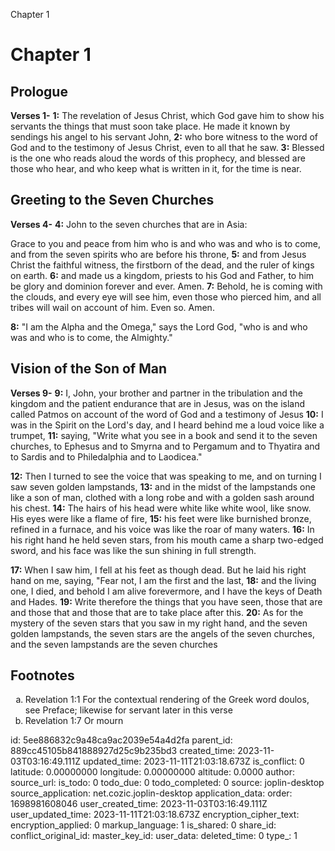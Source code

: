 Chapter 1

# Chapter 1

## Prologue

**Verses 1-**
**1:** The revelation of Jesus Christ, which God gave him to show his servants the things that must soon take place. He made it known by sendings his angel to his servant John,
**2:** who bore witness to the word of God and to the testimony of Jesus Christ, even to all that he saw.
**3:** Blessed is the one who reads aloud the words of this prophecy, and blessed are those who hear, and who keep what is written in it, for the time is near.

## Greeting to the Seven Churches

**Verses 4-**
**4:** John to the seven churches that are in Asia:

Grace to you and peace from him who is and who was and who is to come, and from the seven spirits who are before his throne,
**5:** and from Jesus Christ the faithful witness, the firstborn of the dead, and the ruler of kings on earth.
**6:** and made us a kingdom, priests to his God and Father, to him be glory and dominion forever and ever. Amen.
**7:** Behold, he is coming with the clouds, and every eye will see him, even those who pierced him, and all tribes will wail on account of him. Even so. Amen.

**8:** "I am the Alpha and the Omega," says the Lord God, "who is and who was and who is to come, the Almighty."

## Vision of the Son of Man

**Verses 9-**
**9:** I, John, your brother and partner in the tribulation and the kingdom and the patient endurance that are in Jesus, was on the island called Patmos on account of the word of God and a testimony of Jesus 
**10:** I was in the Spirit on the Lord's day, and I heard behind me a loud voice like a trumpet,
**11:** saying, "Write what you see in a book and send it to the seven churches, to Ephesus and to Smyrna and to Pergamum and to Thyatira and to Sardis and to Philedalphia and to Laodicea."

**12:** Then I turned to see the voice that was speaking to me, and on turning I saw seven golden lampstands,
**13:** and in the midst of the lampstands one like a son of man, clothed with a long robe and with a golden sash around his chest.
**14:** The hairs of his head were white like white wool, like snow. His eyes were like a flame of fire,
**15:** his feet were like burnished bronze, refined in a furnace, and his voice was like the roar of many waters.
**16:** In his right hand he held seven stars, from his mouth came a sharp two-edged sword, and his face was like the sun shining in full strength.

**17:** When I saw him, I fell at his feet as though dead. But he laid his right hand on me, saying, "Fear not, I am the first and the last,
**18:** and the living one, I died, and behold I am alive forevermore, and I have the keys of Death and Hades.
**19:** Write therefore the things that you have seen, those that are and those that and those that are to take place after this.
**20:** As for the mystery of the seven stars that you saw in my right hand, and the seven golden lampstands, the seven stars are the angels of the seven churches, and the seven lampstands are the seven churches

## Footnotes

<ol type='a'>
	<li>Revelation 1:1 For the contextual rendering of the Greek word doulos, see Preface; likewise for servant later in this verse</li>
	<li>Revelation 1:7 Or mourn</li>
</ol>


id: 5ee886832c9a48ca9ac2039e54a4d2fa
parent_id: 889cc45105b841888927d25c9b235bd3
created_time: 2023-11-03T03:16:49.111Z
updated_time: 2023-11-11T21:03:18.673Z
is_conflict: 0
latitude: 0.00000000
longitude: 0.00000000
altitude: 0.0000
author: 
source_url: 
is_todo: 0
todo_due: 0
todo_completed: 0
source: joplin-desktop
source_application: net.cozic.joplin-desktop
application_data: 
order: 1698981608046
user_created_time: 2023-11-03T03:16:49.111Z
user_updated_time: 2023-11-11T21:03:18.673Z
encryption_cipher_text: 
encryption_applied: 0
markup_language: 1
is_shared: 0
share_id: 
conflict_original_id: 
master_key_id: 
user_data: 
deleted_time: 0
type_: 1